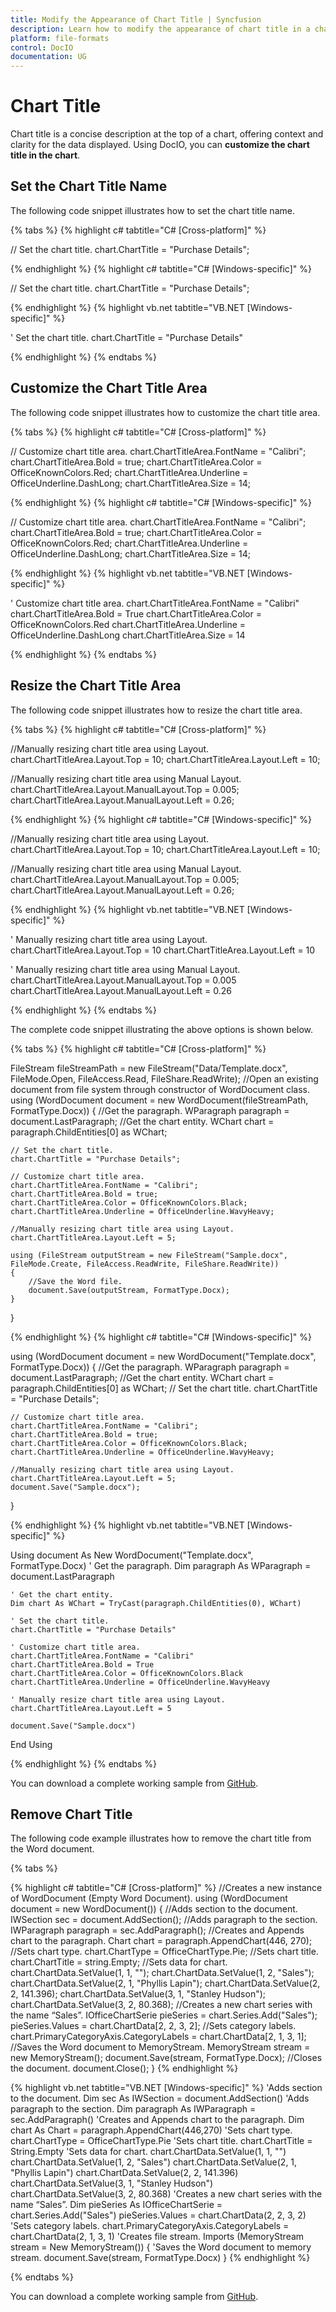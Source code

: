 ```yaml
---
title: Modify the Appearance of Chart Title | Syncfusion
description: Learn how to modify the appearance of chart title in a chart in a Word document using Syncfusion .NET Word (DocIO) library without Microsoft Word.
platform: file-formats
control: DocIO
documentation: UG
---
```


# Chart Title

Chart title is a concise description at the top of a chart, offering context and clarity for the data displayed. Using DocIO, you can **customize the chart title in the chart**.

## Set the Chart Title Name

The following code snippet illustrates how to set the chart title name.

{% tabs %}
{% highlight c# tabtitle="C# [Cross-platform]" %}

// Set the chart title.
chart.ChartTitle = "Purchase Details";

{% endhighlight %}
{% highlight c# tabtitle="C# [Windows-specific]" %}

// Set the chart title.
chart.ChartTitle = "Purchase Details";

{% endhighlight %}
{% highlight vb.net tabtitle="VB.NET [Windows-specific]" %}

' Set the chart title.
chart.ChartTitle = "Purchase Details"

{% endhighlight %}
{% endtabs %}

## Customize the Chart Title Area

The following code snippet illustrates how to customize the chart title area.

{% tabs %}
{% highlight c# tabtitle="C# [Cross-platform]" %}

// Customize chart title area.
chart.ChartTitleArea.FontName = "Calibri";
chart.ChartTitleArea.Bold = true;
chart.ChartTitleArea.Color = OfficeKnownColors.Red;
chart.ChartTitleArea.Underline = OfficeUnderline.DashLong;
chart.ChartTitleArea.Size = 14;

{% endhighlight %}
{% highlight c# tabtitle="C# [Windows-specific]" %}

// Customize chart title area.
chart.ChartTitleArea.FontName = "Calibri";
chart.ChartTitleArea.Bold = true;
chart.ChartTitleArea.Color = OfficeKnownColors.Red;
chart.ChartTitleArea.Underline = OfficeUnderline.DashLong;
chart.ChartTitleArea.Size = 14;

{% endhighlight %}
{% highlight vb.net tabtitle="VB.NET [Windows-specific]" %}

' Customize chart title area.
chart.ChartTitleArea.FontName = "Calibri"
chart.ChartTitleArea.Bold = True
chart.ChartTitleArea.Color = OfficeKnownColors.Red
chart.ChartTitleArea.Underline = OfficeUnderline.DashLong
chart.ChartTitleArea.Size = 14

{% endhighlight %}
{% endtabs %}

## Resize the Chart Title Area

The following code snippet illustrates how to resize the chart title area.

{% tabs %}
{% highlight c# tabtitle="C# [Cross-platform]" %}

//Manually resizing chart title area using Layout.
chart.ChartTitleArea.Layout.Top = 10;
chart.ChartTitleArea.Layout.Left = 10;

//Manually resizing chart title area using Manual Layout.
chart.ChartTitleArea.Layout.ManualLayout.Top = 0.005;
chart.ChartTitleArea.Layout.ManualLayout.Left = 0.26;

{% endhighlight %}
{% highlight c# tabtitle="C# [Windows-specific]" %}

//Manually resizing chart title area using Layout.
chart.ChartTitleArea.Layout.Top = 10;
chart.ChartTitleArea.Layout.Left = 10;

//Manually resizing chart title area using Manual Layout.
chart.ChartTitleArea.Layout.ManualLayout.Top = 0.005;
chart.ChartTitleArea.Layout.ManualLayout.Left = 0.26;

{% endhighlight %}
{% highlight vb.net tabtitle="VB.NET [Windows-specific]" %}

' Manually resizing chart title area using Layout.
chart.ChartTitleArea.Layout.Top = 10
chart.ChartTitleArea.Layout.Left = 10

' Manually resizing chart title area using Manual Layout.
chart.ChartTitleArea.Layout.ManualLayout.Top = 0.005
chart.ChartTitleArea.Layout.ManualLayout.Left = 0.26

{% endhighlight %}
{% endtabs %}

The complete code snippet illustrating the above options is shown below.

{% tabs %}
{% highlight c# tabtitle="C# [Cross-platform]" %}

FileStream fileStreamPath = new FileStream("Data/Template.docx", FileMode.Open, FileAccess.Read, FileShare.ReadWrite);
//Open an existing document from file system through constructor of WordDocument class.
using (WordDocument document = new WordDocument(fileStreamPath, FormatType.Docx))
{
    //Get the paragraph.
    WParagraph paragraph = document.LastParagraph;
    //Get the chart entity.
    WChart chart = paragraph.ChildEntities[0] as WChart;

    // Set the chart title.
    chart.ChartTitle = "Purchase Details";

    // Customize chart title area.
    chart.ChartTitleArea.FontName = "Calibri";
    chart.ChartTitleArea.Bold = true;
    chart.ChartTitleArea.Color = OfficeKnownColors.Black;
    chart.ChartTitleArea.Underline = OfficeUnderline.WavyHeavy;

    //Manually resizing chart title area using Layout.
    chart.ChartTitleArea.Layout.Left = 5;
   
    using (FileStream outputStream = new FileStream("Sample.docx", FileMode.Create, FileAccess.ReadWrite, FileShare.ReadWrite))
    {
        //Save the Word file.
        document.Save(outputStream, FormatType.Docx);
    }
}

{% endhighlight %}
{% highlight c# tabtitle="C# [Windows-specific]" %}

using (WordDocument document = new WordDocument("Template.docx", FormatType.Docx))
{
    //Get the paragraph.
    WParagraph paragraph = document.LastParagraph;
    //Get the chart entity.
    WChart chart = paragraph.ChildEntities[0] as WChart;
    // Set the chart title.
    chart.ChartTitle = "Purchase Details";

    // Customize chart title area.
    chart.ChartTitleArea.FontName = "Calibri";
    chart.ChartTitleArea.Bold = true;
    chart.ChartTitleArea.Color = OfficeKnownColors.Black;
    chart.ChartTitleArea.Underline = OfficeUnderline.WavyHeavy;

    //Manually resizing chart title area using Layout.
    chart.ChartTitleArea.Layout.Left = 5;
    document.Save("Sample.docx");
}

{% endhighlight %}
{% highlight vb.net tabtitle="VB.NET [Windows-specific]" %}

Using document As New WordDocument("Template.docx", FormatType.Docx)
    ' Get the paragraph.
    Dim paragraph As WParagraph = document.LastParagraph

    ' Get the chart entity.
    Dim chart As WChart = TryCast(paragraph.ChildEntities(0), WChart)

    ' Set the chart title.
    chart.ChartTitle = "Purchase Details"

    ' Customize chart title area.
    chart.ChartTitleArea.FontName = "Calibri"
    chart.ChartTitleArea.Bold = True
    chart.ChartTitleArea.Color = OfficeKnownColors.Black
    chart.ChartTitleArea.Underline = OfficeUnderline.WavyHeavy

    ' Manually resize chart title area using Layout.
    chart.ChartTitleArea.Layout.Left = 5

    document.Save("Sample.docx")
End Using

{% endhighlight %}
{% endtabs %}

You can download a complete working sample from [GitHub](https://github.com/SyncfusionExamples/DocIO-Examples/tree/main/Charts/Format-Chart-Title/.NET).

## Remove Chart Title

The following code example illustrates how to remove the chart title from the Word document.

{% tabs %}

{% highlight c# tabtitle="C# [Cross-platform]" %}
//Creates a new instance of WordDocument (Empty Word Document).
using (WordDocument document = new WordDocument())
{
        //Adds section to the document.
        IWSection sec = document.AddSection();
        //Adds paragraph to the section.
        IWParagraph paragraph = sec.AddParagraph();
        //Creates and Appends chart to the paragraph.
        Chart chart = paragraph.AppendChart(446, 270);
        //Sets chart type.
        chart.ChartType = OfficeChartType.Pie;
        //Sets chart title.
        chart.ChartTitle = string.Empty;
        //Sets data for chart.
        chart.ChartData.SetValue(1, 1, "");
        chart.ChartData.SetValue(1, 2, "Sales");
        chart.ChartData.SetValue(2, 1, "Phyllis Lapin");
        chart.ChartData.SetValue(2, 2, 141.396);
        chart.ChartData.SetValue(3, 1, "Stanley Hudson");
        chart.ChartData.SetValue(3, 2, 80.368);
        //Creates a new chart series with the name “Sales”.
        IOfficeChartSerie pieSeries = chart.Series.Add("Sales");
        pieSeries.Values = chart.ChartData[2, 2, 3, 2];
        //Sets category labels.
        chart.PrimaryCategoryAxis.CategoryLabels = chart.ChartData[2, 1, 3, 1];
        //Saves the Word document to MemoryStream.
        MemoryStream stream = new MemoryStream();
        document.Save(stream, FormatType.Docx);
        //Closes the document.
        document.Close();
}
{% endhighlight %}

{% highlight vb.net tabtitle="VB.NET [Windows-specific]" %}
'Adds section to the document.
 Dim sec As IWSection =  document.AddSection() 
'Adds paragraph to the section.
 Dim paragraph As IWParagraph =  sec.AddParagraph() 
'Creates and Appends chart to the paragraph.
 Dim chart As Chart =  paragraph.AppendChart(446,270) 
'Sets chart type.
 chart.ChartType = OfficeChartType.Pie
'Sets chart title.
 chart.ChartTitle = String.Empty
'Sets data for chart.
 chart.ChartData.SetValue(1, 1, "")
 chart.ChartData.SetValue(1, 2, "Sales")
 chart.ChartData.SetValue(2, 1, "Phyllis Lapin")
 chart.ChartData.SetValue(2, 2, 141.396)
 chart.ChartData.SetValue(3, 1, "Stanley Hudson")
 chart.ChartData.SetValue(3, 2, 80.368)
'Creates a new chart series with the name “Sales”.
 Dim pieSeries As IOfficeChartSerie =  chart.Series.Add("Sales") 
 pieSeries.Values = chart.ChartData(2, 2, 3, 2)
'Sets category labels.
 chart.PrimaryCategoryAxis.CategoryLabels = chart.ChartData(2, 1, 3, 1)
'Creates file stream.
 Imports (MemoryStream stream = New MemoryStream())
 {
     'Saves the Word document to memory stream.
      document.Save(stream, FormatType.Docx)
 }
{% endhighlight %}

{% endtabs %}

You can download a complete working sample from [GitHub](https://github.com/SyncfusionExamples/DocIO-Examples/tree/main/Charts/Remove-chart-title).
